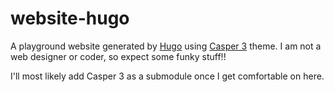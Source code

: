 # website-hugo

A playground website generated by [Hugo](https://gohugo.io/) using [Casper 3](https://github.com/jonathanjanssens/hugo-casper3) theme.  I am not a web designer or coder, so expect some funky stuff!!

I'll most likely add Casper 3 as a submodule once I get comfortable on here.  
